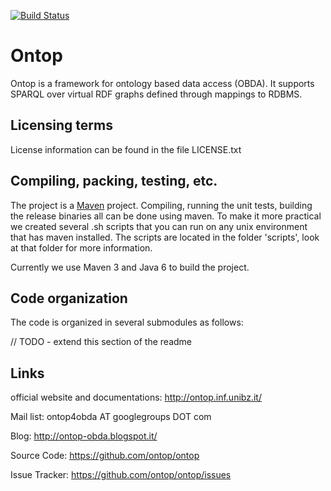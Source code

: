 [![Build Status](https://www.travis-ci.org/ontop/ontop.png?branch=develop)](https://www.travis-ci.org/ontop/ontop)

Ontop
==================

Ontop is a framework for ontology based data access (OBDA). It supports SPARQL over
virtual RDF graphs defined through mappings to RDBMS. 

Licensing terms 
--------------------
License information can be found in the file LICENSE.txt

Compiling, packing, testing, etc.
--------------------
The project is a [Maven](http://maven.apache.org/) project. Compiling, running the unit tests, building the release binaries all can be done using maven. To make it more practical we created several .sh scripts that you can run on any unix environment that has maven installed. The scripts are located in the folder 'scripts', look at that folder for more information.

Currently we use Maven 3 and Java 6 to build the project.

Code organization
--------------------
The code is organized in several submodules as follows:

// TODO - extend this section of the readme


Links
--------------------

official website and documentations: http://ontop.inf.unibz.it/

Mail list: ontop4obda AT googlegroups DOT com

Blog: http://ontop-obda.blogspot.it/

Source Code: https://github.com/ontop/ontop

Issue Tracker: https://github.com/ontop/ontop/issues




